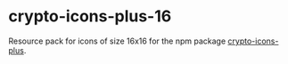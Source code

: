 # crypto-icons-plus-16

Resource pack for icons of size 16x16 for the npm package [crypto-icons-plus](https://github.com/Isaac-the-Man/crypto-icons-plus).